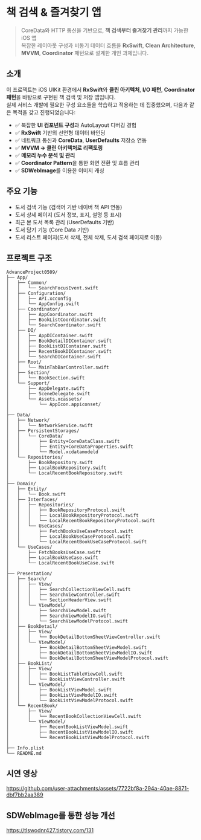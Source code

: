 # 책 검색 & 즐겨찾기 앱

> CoreData와 HTTP 통신을 기반으로, **책 검색부터 즐겨찾기 관리**까지 가능한 iOS 앱  
> 복잡한 레이아웃 구성과 비동기 데이터 흐름을 **RxSwift**, **Clean Architecture**, **MVVM**, **Coordinator** 패턴으로 설계한 개인 과제입니다.

## 소개

이 프로젝트는 iOS UIKit 환경에서 **RxSwift**와 **클린 아키텍처**, **I/O 패턴**, **Coordinator 패턴**을 바탕으로 구현된 책 검색 및 저장 앱입니다.  
실제 서비스 개발에 필요한 구성 요소들을 학습하고 적용하는 데 집중했으며, 다음과 같은 목적을 갖고 진행되었습니다:

- ✅ 복잡한 **UI 컴포넌트 구성**과 AutoLayout 디버깅 경험
- ✅ **RxSwift** 기반의 선언형 데이터 바인딩
- ✅ 네트워크 통신과 **CoreData**, **UserDefaults** 저장소 연동
- ✅ **MVVM → 클린 아키텍처로 리팩토링**
- ✅ **메모리 누수 분석 및 관리**
- ✅ **Coordinator Pattern**을 통한 화면 전환 및 흐름 관리
- ✅ **SDWebImage**를 이용한 이미지 캐싱 

## 주요 기능

- 도서 검색 기능 (검색어 기반 네이버 책 API 연동)
- 도서 상세 페이지 (도서 정보, 표지, 설명 등 표시)
- 최근 본 도서 목록 관리 (UserDefaults 기반) 
- 도서 담기 기능 (Core Data 기반)
- 도서 리스트 페이지(도서 삭제, 전체 삭제, 도서 검색 페이지로 이동)

## 프로젝트 구조
```
AdvanceProject0509/
├── App/
│   ├── Common/
│   │   └── SearchFocusEvent.swift
│   ├── Configuration/
│   │   ├── API.xcconfig
│   │   └── AppConfig.swift
│   ├── Coordinator/
│   │   ├── AppCoordinator.swift
│   │   ├── BookListCoordinator.swift
│   │   └── SearchCoordinator.swift
│   ├── DI/
│   │   ├── AppDIContainer.swift
│   │   ├── BookDetailDIContainer.swift
│   │   ├── BookListDIContainer.swift
│   │   ├── RecentBookDIContainer.swift
│   │   └── SearchDIContainer.swift
│   ├── Root/
│   │   └── MainTabBarController.swift
│   ├── Section/
│   │   └── BookSection.swift
│   └── Support/
│       ├── AppDelegate.swift
│       ├── SceneDelegate.swift
│       └── Assets.xcassets/
│           └── AppIcon.appiconset/
│
├── Data/
│   ├── Network/
│   │   └── NetworkService.swift
│   ├── PersistentStorages/
│   │   └── CoreData/
│   │       ├── Entity+CoreDataClass.swift
│   │       ├── Entity+CoreDataProperties.swift
│   │       └── Model.xcdatamodeld
│   └── Repositories/
│       ├── BookRepository.swift
│       ├── LocalBookRepository.swift
│       └── LocalRecentBookRepository.swift
│
├── Domain/
│   ├── Entity/
│   │   └── Book.swift
│   ├── Interfaces/
│   │   ├── Repositories/
│   │   │   ├── BookRepositoryProtocol.swift
│   │   │   ├── LocalBookRepositoryProtocol.swift
│   │   │   └── LocalRecentBookRepositoryProtocol.swift
│   │   └── UseCases/
│   │       ├── FetchBooksUseCaseProtocol.swift
│   │       ├── LocalBookUseCaseProtocol.swift
│   │       └── LocalRecentBookUseCaseProtocol.swift
│   └── UseCases/
│       ├── FetchBooksUseCase.swift
│       ├── LocalBookUseCase.swift
│       └── LocalRecentBookUseCase.swift
│
├── Presentation/
│   ├── Search/
│   │   ├── View/
│   │   │   ├── SearchCollectionViewCell.swift
│   │   │   ├── SearchViewController.swift
│   │   │   └── SectionHeaderView.swift
│   │   └── ViewModel/
│   │       ├── SearchViewModel.swift
│   │       ├── SearchViewModelIO.swift
│   │       └── SearchViewModelProtocol.swift
│   ├── BookDetail/
│   │   ├── View/
│   │   │   └── BookDetailBottomSheetViewController.swift
│   │   └── ViewModel/
│   │       ├── BookDetailBottomSheetViewModel.swift
│   │       ├── BookDetailBottomSheetViewModelIO.swift
│   │       └── BookDetailBottomSheetViewModelProtocol.swift
│   ├── BookList/
│   │   ├── View/
│   │   │   ├── BookListTableViewCell.swift
│   │   │   └── BookListViewController.swift
│   │   └── ViewModel/
│   │       ├── BookListViewModel.swift
│   │       ├── BookListViewModelIO.swift
│   │       └── BookListViewModelProtocol.swift
│   └── RecentBook/
│       ├── View/
│       │   └── RecentBookCollectionViewCell.swift
│       └── ViewModel/
│           ├── RecentBookListViewModel.swift
│           ├── RecentBookListViewModelIO.swift
│           └── RecentBookListViewModelProtocol.swift
│
├── Info.plist
└── README.md
```

## 시연 영상

https://github.com/user-attachments/assets/7722bf8a-294a-40ae-8871-dbf7bb2aa389

## SDWebImage를 통한 성능 개선

https://tlswodnr427.tistory.com/131
